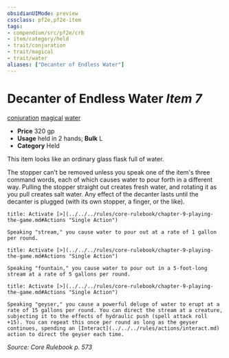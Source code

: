 ```yaml
---
obsidianUIMode: preview
cssclass: pf2e,pf2e-item
tags:
- compendium/src/pf2e/crb
- item/category/held
- trait/conjuration
- trait/magical
- trait/water
aliases: ["Decanter of Endless Water"]
---
```

# Decanter of Endless Water *Item 7*  
[conjuration](../../../Rules/traits/conjuration.md)  [magical](../../../Rules/traits/magical.md)  [water](../../../Rules/traits/water.md)  

- **Price** 320 gp
- **Usage** held in 2 hands; **Bulk** L
- **Category** Held

This item looks like an ordinary glass flask full of water.

The stopper can't be removed unless you speak one of the item's three command words, each of which causes water to pour forth in a different way. Pulling the stopper straight out creates fresh water, and rotating it as you pull creates salt water. Any effect of the decanter lasts until the decanter is plugged (with its own stopper, a finger, or the like).

```ad-embed-ability
title: Activate [>](../../../rules/core-rulebook/chapter-9-playing-the-game.md#Actions "Single Action")

Speaking "stream," you cause water to pour out at a rate of 1 gallon per round.
```

```ad-embed-ability
title: Activate [>](../../../rules/core-rulebook/chapter-9-playing-the-game.md#Actions "Single Action")

Speaking "fountain," you cause water to pour out in a 5-foot-long stream at a rate of 5 gallons per round.
```

```ad-embed-ability
title: Activate [>](../../../rules/core-rulebook/chapter-9-playing-the-game.md#Actions "Single Action")

Speaking "geyser," you cause a powerful deluge of water to erupt at a rate of 15 gallons per round. You can direct the stream at a creature, subjecting it to the effects of hydraulic push (spell attack roll +15). You can repeat this once per round as long as the geyser continues, spending an [Interact](../../../rules/actions/interact.md) action to direct the geyser each time.
```

*Source: Core Rulebook p. 573*
